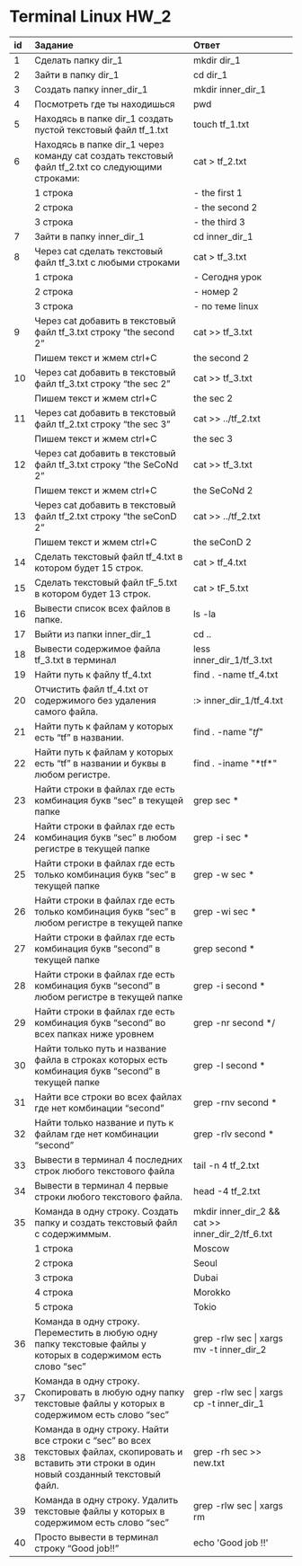 # Terminal Linux HW_2

| id |  Задание    | Ответ   |
| :---   | :--- | :--- |
|1|Сделать папку dir_1|mkdir dir_1|
|2|Зайти в папку dir_1|cd dir_1|
|3|Создать папку inner_dir_1|mkdir inner_dir_1|
|4|Посмотреть где ты находишься|pwd|
|5|Находясь в папке dir_1 создать пустой текстовый файл tf_1.txt|touch tf_1.txt|
|6|Находясь в папке dir_1 через команду cat создать текстовый файл tf_2.txt со следующими строками:|cat > tf_2.txt|
||1 строка|- the first 1|
||2 строка|- the second 2|
||3 строка|- the third 3|
|7|Зайти в папку inner_dir_1|cd inner_dir_1|
|8|Через cat сделать текстовый файл tf_3.txt  c любыми строками|cat > tf_3.txt|
||1 строка|- Сегодня урок|
||2 строка|- номер 2|
||3 строка|- по теме linux|
|9|Через cat добавить в текстовый файл tf_3.txt строку “the second 2”|cat >> tf_3.txt|
||Пишем текст и жмем ctrl+C|the second 2|
|10|Через cat добавить в текстовый файл tf_3.txt строку “the sec 2”| cat >> tf_3.txt|
||Пишем текст и жмем ctrl+C |the sec 2|
|11|Через cat добавить в текстовый файл tf_2.txt строку “the sec 3”|cat >> ../tf_2.txt|
||Пишем текст и жмем ctrl+C |the sec 3|
|12|Через cat добавить в текстовый файл tf_3.txt строку “the SeCoNd 2”|cat >> tf_3.txt|
||Пишем текст и жмем ctrl+C |the SeCoNd 2|
|13|Через cat добавить в текстовый файл tf_2.txt строку “the seConD 2”|cat >> ../tf_2.txt|
||Пишем текст и жмем ctrl+C |the seConD 2|
|14|Сделать текстовый файл tf_4.txt в котором будет 15 строк.|cat > tf_4.txt|
|15|Сделать текстовый файл tF_5.txt в котором будет 13 строк.|cat > tF_5.txt|
|16|Вывести список всех файлов в папке.|ls -la|
|17|Выйти из папки inner_dir_1| cd ..|
|18|Вывести содержимое файла tf_3.txt в терминал|less inner_dir_1/tf_3.txt|
|19|Найти путь к файлу tf_4.txt|find . -name tf_4.txt|
|20|Отчистить файл tf_4.txt от содержимого без удаления самого файла.|:> inner_dir_1/tf_4.txt|
|21|Найти путь к файлам у которых есть  “tf” в названии.|find . -name "*tf*"|
|22|Найти путь к файлам у которых есть  “tf” в названии и буквы в любом регистре.|find . -iname \"*tf\*" |
|23|Найти строки в файлах где есть комбинация букв “sec” в текущей папке|grep sec * |
|24|Найти строки в файлах где есть комбинация букв “sec” в любом регистре в текущей папке|grep -i sec * |
|25|Найти строки в файлах где есть только комбинация букв “sec” в текущей папке|grep -w sec * |
|26|Найти строки в файлах где есть только комбинация букв “sec” в любом регистре в текущей папке|grep -wi sec * |
|27|Найти строки в файлах где есть комбинация букв “second” в текущей папке| grep second * |
|28|Найти строки в файлах где есть комбинация букв “second” в любом регистре в текущей папке| grep -i second * |
|29|Найти строки в файлах где есть комбинация букв “second” во всех папках ниже уровнем| grep -nr second */ |
|30|Найти только путь и название файла в строках которых есть комбинация букв “second” в текущей папке|  grep -l second * | xargs realpath |
|31|Найти все строки во всех файлах где нет комбинации “second”| grep -rnv second * |
|32|Найти только название и путь к файлам где нет комбинации “second”| grep -rlv second * |
|33|Вывести в терминал 4 последних строк любого текстового файла| tail -n 4 tf_2.txt |
|34|Вывести в терминал 4 первые строки любого текстового файла.| head -4 tf_2.txt |
|35|Команда в одну строку. Создать папку и создать текстовый файл с содержиммым.| mkdir inner_dir_2 && cat >> inner_dir_2/tf_6.txt |
||1 строка|Moscow|
||2 строка|Seoul|
||3 строка|Dubai|
||4 строка|Morokko|
||5 строка|Tokio|
|36|Команда в одну строку. Переместить в любую одну папку текстовые файлы у которых в содержимом есть слово “sec” | grep -rlw sec \| xargs mv -t inner_dir_2 |
|37|Команда в одну строку. Скопировать в любую одну папку текстовые файлы у которых в содержимом есть слово “sec”| grep -rlw sec \| xargs cp -t inner_dir_1 |
|38|Команда в одну строку. Найти все строки c “sec” во всех текстовых файлах, скопировать и вставить эти строки в один новый созданный текстовый файл.| grep -rh sec >> new.txt |
|39|Команда в одну строку. Удалить текстовые файлы у которых в содержимом есть слово “sec”| grep -rlw sec \| xargs rm |
|40|Просто вывести в терминал строку “Good job!!”| echo 'Good job !!' |
